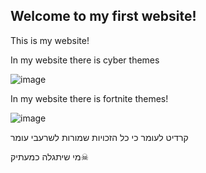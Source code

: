 ## Welcome to my first website!
This is my website!


In my website there is cyber themes


![image](https://user-images.githubusercontent.com/109214067/178714924-07adf94c-ba57-4c48-8da2-3eee4467921b.png)


In my website there is fortnite themes!


![image](https://user-images.githubusercontent.com/109214067/178716179-82fef05b-4504-4f00-8161-2ced4fde43f5.png)


קרדיט לעומר כי כל הזכויות שמורות לשרעבי עומר

מי שיתגלה כמעתיק☠
